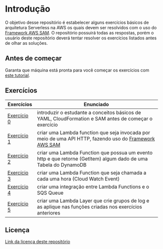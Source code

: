 # Introdução
O objetivo desse repositório é estabelecer alguns exercícios básicos de arquitetura Serverless na AWS os quais devem ser resolvidos com o uso do [Framework AWS SAM](https://aws.amazon.com/serverless/sam/). O repositório possuirá todas as respostas, porém o usuário deste repositório deverá tentar resolver os exercícios listados antes de olhar as soluções.

## Antes de começar
Garanta que máquina está pronta para você começar os exercícios com [este tutorial](exercises/README.md).
## Exercícios
|Exercícios|Enunciado|
|-|-|
|[Exercício 0](exercises/00/README.md)|introduzir o estudante a conceitos básicos de YAML, CloudFormation e SAM antes de começar o exercício|
|[Exercício 1](exercises/01/README.md)|criar uma Lambda function que seja invocada por meio de uma API HTTP, fazendo uso do [Framework AWS SAM](https://aws.amazon.com/serverless/sam/)|
|[Exercício 2](exercises/02/README.md)|criar uma Lambda Function que possua um evento http e que retorne (GetItem) algum dado de uma Tabela do DynamoDB|
|[Exercício 3](exercises/03/README.md)|criar uma Lambda Function que seja chamada a cada uma hora (Cloud Watch Event)|
|[Exercício 4](exercises/04/README.md)|criar uma integração entre Lambda Functions e o SQS Queue|
|[Exercício 5](exercises/05/README.md)|criar uma Lambda Layer que crie grupos de log e as aplique nas funções criadas nos exercícios anteriores|
## Licença
[Link da licença deste repositório](./LICENSE)